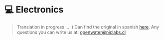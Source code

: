 # 💻 Electronics

> Translation in progress ... :)
> Can find the original in spanish [here](https://niclabs.cl/openwater/#/es/Electr%C3%B3nica).
> Any questions you can write us at: openwater@niclabs.cl